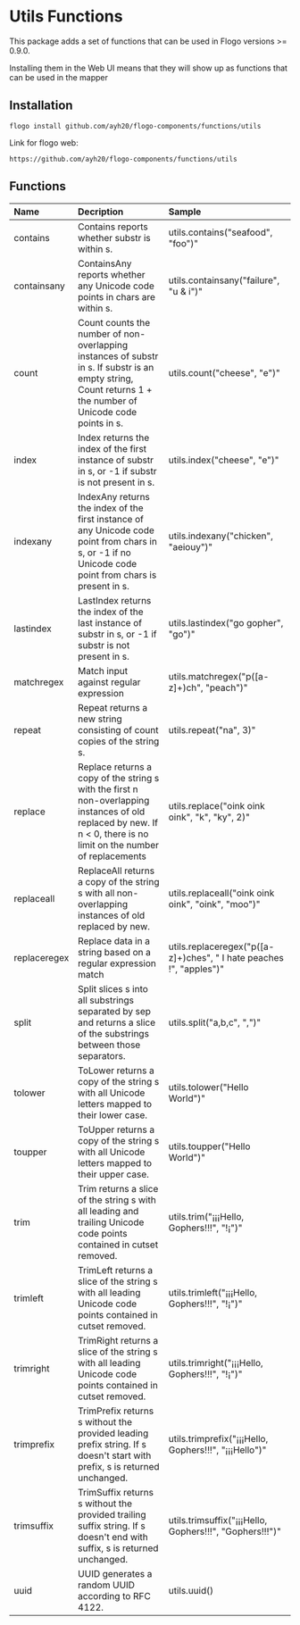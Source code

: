 # Utils Functions
This package adds a set of functions that can be used in Flogo versions >= 0.9.0.

Installing them in the Web UI means that they will show up as functions that can be used in the mapper


## Installation

```CLI
flogo install github.com/ayh20/flogo-components/functions/utils
```
Link for flogo web:
```
https://github.com/ayh20/flogo-components/functions/utils
```

## Functions

| Name         | Decription             | Sample                                                |
|:-------------|:-----------------------|:------------------------------------------------------|
| contains     | Contains reports whether substr is within s. |  utils.contains(\"seafood\", \"foo\")" |
| containsany  | ContainsAny reports whether any Unicode code points in chars are within s. |  utils.containsany(\"failure\", \"u & i\")" |
| count        | Count counts the number of non-overlapping instances of substr in s. If substr is an empty string, Count returns 1 + the number of Unicode code points in s. | utils.count(\"cheese\", \"e\")" |
| index        | Index returns the index of the first instance of substr in s, or -1 if substr is not present in s. | utils.index(\"cheese\", \"e\")" |
| indexany     | IndexAny returns the index of the first instance of any Unicode code point from chars in s, or -1 if no Unicode code point from chars is present in s. | utils.indexany(\"chicken\", \"aeiouy\")" |
| lastindex    | LastIndex returns the index of the last instance of substr in s, or -1 if substr is not present in s. | utils.lastindex(\"go gopher\", \"go\")" |
| matchregex   | Match input against regular expression | utils.matchregex(\"p([a-z]+)ch\", \"peach\")" |
| repeat       | Repeat returns a new string consisting of count copies of the string s. | utils.repeat(\"na\", 3)" |
| replace      | Replace returns a copy of the string s with the first n non-overlapping instances of old replaced by new.  If n < 0, there is no limit on the number of replacements | utils.replace(\"oink oink oink\", \"k\", \"ky\", 2)" |
| replaceall   | ReplaceAll returns a copy of the string s with all non-overlapping instances of old replaced by new. | utils.replaceall(\"oink oink oink\", \"oink\", \"moo\")" |
| replaceregex | Replace data in a string based on a regular expression match  | utils.replaceregex(\"p([a-z]+)ches\", \" I hate peaches !\", \"apples\")" |
| split        | Split slices s into all substrings separated by sep and returns a slice of the substrings between those separators. | utils.split(\"a,b,c\", \",\")" |
| tolower      | ToLower returns a copy of the string s with all Unicode letters mapped to their lower case. | utils.tolower(\"Hello World\")" |
| toupper      | ToUpper returns a copy of the string s with all Unicode letters mapped to their upper case. | utils.toupper(\"Hello World\")" |
| trim         | Trim returns a slice of the string s with all leading and trailing Unicode code points contained in cutset removed. | utils.trim(\"¡¡¡Hello, Gophers!!!\", \"!¡\")" |
| trimleft     | TrimLeft returns a slice of the string s with all leading Unicode code points contained in cutset removed. | utils.trimleft(\"¡¡¡Hello, Gophers!!!\", \"!¡\")" |
| trimright    | TrimRight returns a slice of the string s with all leading Unicode code points contained in cutset removed. | utils.trimright(\"¡¡¡Hello, Gophers!!!\", \"!¡\")" |
| trimprefix   | TrimPrefix returns s without the provided leading prefix string. If s doesn't start with prefix, s is returned unchanged. | utils.trimprefix(\"¡¡¡Hello, Gophers!!!\", \"¡¡¡Hello\")" |
| trimsuffix   | TrimSuffix returns s without the provided trailing suffix string. If s doesn't end with suffix, s is returned unchanged. | utils.trimsuffix(\"¡¡¡Hello, Gophers!!!\", \"Gophers!!!\")" |
| uuid         | UUID generates a random UUID according to RFC 4122. | utils.uuid() |